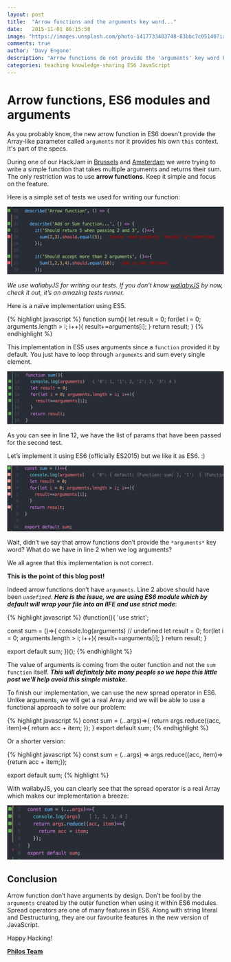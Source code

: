 ```yaml
---
layout: post
title:  "Arrow functions and the arguments key word..."
date:   2015-11-01 06:15:58
image: "https://images.unsplash.com/photo-1417733403748-83bbc7c05140?ixlib=rb-0.3.5&q=80&fm=jpg&s=b465f239382e56a02e2cb6e94c7e8118"
comments: true
author: 'Davy Engone'
description: "Arrow functions do not provide the 'arguments' key word but when used within the ES6 module systems..."
categories: teaching knowledge-sharing ES6 JavaScript
---
```


# Arrow functions, ES6 modules and arguments

As you probably know, the new arrow function in ES6 doesn't provide the Array-like parameter called ```arguments``` nor it provides his own ```this``` context. It's part of the specs.

During one of our HackJam in [Brussels](http://www.meetup.com/javascriptlab/) and [Amsterdam](http://www.meetup.com/javascript-lab-adam/) we were trying to write a simple function that takes multiple arguments and returns their sum. The only restriction was to use **arrow functions**. Keep it simple and focus on the feature.

Here is a simple set of tests we used for writing our function:


![Alt text](/images/arrow-function/arrow-function1.png)

*We use wallabyJS for writing our tests. If you don’t know [wallabyJS](http://wallabyjs.com/) by now, check it out, it’s an amazing tests runner.*

Here is a naïve implementation using ES5.


{% highlight javascript %}
function sum(){
  let result = 0;
  for(let i = 0; arguments.length > i; i++){
    result+=arguments[i];
  }
  return result;
}
{% endhighlight %}

This implementation in ES5 uses arguments since a ```function``` provided it by default. You just have to loop through ```arguments``` and sum every single element.

![Alt text](/images/arrow-function/arrow-function2.png)

As you can see in line 12, we have the list of params that have been passed for the second test.

Let’s implement it using ES6 (officially ES2015) but we like it as ES6. :)

![Alt text](/images/arrow-function/arrow-function3.png)

Wait, didn’t we say that arrow functions don’t provide the ```*arguments*``` key word? What do we have in line 2 when we log arguments?

We all agree that this implementation is not correct.

**This is the point of this blog post!**

Indeed arrow functions don’t have ```arguments```. Line 2 above should have been *```undefined```*. ***Here is the issue, we are using ES6 module which by default will wrap your file into an IIFE and use strict mode***:

{% highlight javascript %}
(function(){
  'use strict';

  const sum = ()=>{
    console.log(arguments) // undefined
    let result = 0;
    for(let i = 0; arguments.length > i; i++){
      result+=arguments[i];
    }
    return result;
  }

  export default sum;
})();
{% endhighlight %}

The value of arguments is coming from the outer function and not the ```sum function``` itself. ***This will definitely bite many people so we hope this little post we'll help avoid this simple mistake.***

To finish our implementation, we can use the new spread operator in ES6. Unlike arguments, we will get a real Array and we will be able to use a functional approach to solve our problem:

{% highlight javascript %}
const sum = (...args)=>{
  return args.reduce((acc, item)=>{
    return acc + item;
  });
}
export default sum;
{% endhighlight %}


Or a shorter version:

{% highlight javascript %}
const sum = (...args) => args.reduce((acc, item)=>{return acc + item;});

export default sum;
{% highlight %}

With wallabyJS, you can clearly see that the spread operator is a real Array which makes our implementation a breeze:

![Alt text](/images/arrow-function/arrow-function4.png)

## Conclusion

Arrow function don’t have arguments by design. Don’t be fool by the ```arguments``` created by the outer function when using it within ES6 modules. Spread operators are one of many features in ES6. Along with string literal and Destructuring, they are our favourite features in the new version of JavaScript.


Happy Hacking!

**[Philos Team](https://philos.io/)**
